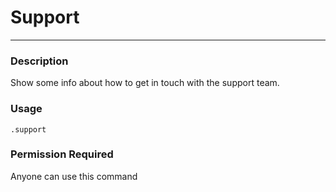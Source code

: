 # Support
---
### Description
Show some info about how to get in touch with the support team.
### Usage
```
.support
```
### Permission Required
Anyone can use this command
